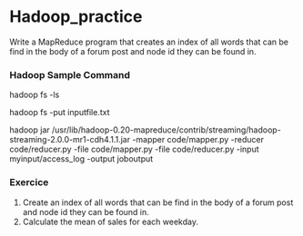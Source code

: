 # Hadoop_practice
Write a MapReduce program that creates an index of all words that can be find in the body of a forum post and node id they can be found in.

### Hadoop Sample Command
hadoop fs -ls

hadoop fs -put inputfile.txt

hadoop jar /usr/lib/hadoop-0.20-mapreduce/contrib/streaming/hadoop-streaming-2.0.0-mr1-cdh4.1.1.jar -mapper code/mapper.py  -reducer code/reducer.py -file code/mapper.py -file code/reducer.py  -input myinput/access_log -output joboutput

### Exercice
1. Create an index of all words that can be find in the body of a forum post and node id they can be found in.
2. Calculate the mean of sales for each weekday.
